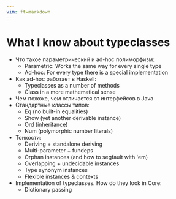 ```yaml
---
vim: ft=markdown
---
```


# What I know about typeclasses

* Что такое параметрический и ad-hoc полиморфизм:
   - Parametric: Works the same way for every single type
   - Ad-hoc: For every type there is a special implementation
* Как ad-hoc работает в Haskell:
   - Typeclasses as a number of methods
   - Class in a more mathematical sense
* Чем похоже, чем отличается от интерфейсов в Java
* Стандартные классы типов:
   - Eq (no built-in equalities)
   - Show (yet another derivable instance)
   - Ord (inheritance)
   - Num (polymorphic number literals)
* Тонкости:
   - Deriving + standalone deriving
   - Multi-parameter + fundeps
   - Orphan instances (and how to segfault with 'em)
   - Overlapping + undecidable instances
   - Type synonym instances
   - Flexible instances & contexts
* Implementation of typeclasses. How do they look in Core:
   - Dictionary passing
